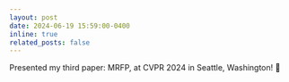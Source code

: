 ```yaml
---
layout: post
date: 2024-06-19 15:59:00-0400
inline: true
related_posts: false
---
```


Presented my third paper: MRFP, at CVPR 2024 in Seattle, Washington! :ferris_wheel:
